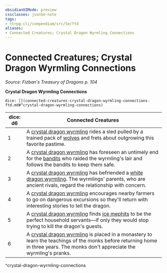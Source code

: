 ```yaml
---
obsidianUIMode: preview
cssclasses: json5e-note
tags:
- ttrpg-cli/compendium/src/5e/ftd
aliases:
- Connected Creatures; Crystal Dragon Wyrmling Connections
---
```

# Connected Creatures; Crystal Dragon Wyrmling Connections
*Source: Fizban's Treasury of Dragons p. 104* 

**Crystal Dragon Wyrmling Connections**

`dice: [](connected-creatures-crystal-dragon-wyrmling-connections-ftd.md#^crystal-dragon-wyrmling-connections)`

| dice: d6 | Connected Creatures |
|----------|---------------------|
| 1 | A [crystal dragon wyrmling](Інструменти%20ДМ/CLI/bestiary/dragon/crystal-dragon-wyrmling-ftd.md) rides a sled pulled by a trained pack of [wolves](Інструменти%20ДМ/CLI/bestiary/beast/wolf-xmm.md) and frets about outgrowing this favorite pastime. |
| 2 | A [crystal dragon wyrmling](Інструменти%20ДМ/CLI/bestiary/dragon/crystal-dragon-wyrmling-ftd.md) has foreseen an untimely end for the [bandits](Інструменти%20ДМ/CLI/bestiary/humanoid/bandit-xmm.md) who raided the wyrmling's lair and follows the bandits to keep them safe. |
| 3 | A [crystal dragon wyrmling](Інструменти%20ДМ/CLI/bestiary/dragon/crystal-dragon-wyrmling-ftd.md) has befriended a [white dragon wyrmling](Інструменти%20ДМ/CLI/bestiary/dragon/white-dragon-wyrmling-xmm.md). The wyrmlings' parents, who are ancient rivals, regard the relationship with concern. |
| 4 | A [crystal dragon wyrmling](Інструменти%20ДМ/CLI/bestiary/dragon/crystal-dragon-wyrmling-ftd.md) encourages nearby farmers to go on dangerous excursions so they'll return with interesting stories to tell the dragon. |
| 5 | A [crystal dragon wyrmling](Інструменти%20ДМ/CLI/bestiary/dragon/crystal-dragon-wyrmling-ftd.md) finds [ice mephits](Інструменти%20ДМ/CLI/bestiary/elemental/ice-mephit-xmm.md) to be the perfect household servants—if only they would stop trying to kill the dragon's guests. |
| 6 | A [crystal dragon wyrmling](Інструменти%20ДМ/CLI/bestiary/dragon/crystal-dragon-wyrmling-ftd.md) is placed in a monastery to learn the teachings of the monks before returning home in three years. The monks don't appreciate the wyrmling's pranks. |
^crystal-dragon-wyrmling-connections